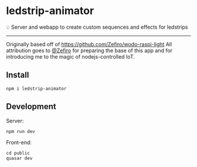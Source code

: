 # ledstrip-animator
:bulb: Server and webapp to create custom sequences and effects for ledstrips

---

Originally based off of https://github.com/Zefiro/wodo-raspi-light
All attribution goes to [@Zefiro](https://github.com/Zefiro) for preparing the base of this app and for introducing me to the magic of nodejs-controlled IoT.
## Install

```
npm i ledstrip-animator
```

## Development

Server:
```
npm run dev
```

Front-end:
```
cd public
quasar dev
```